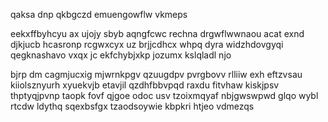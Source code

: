 qaksa dnp qkbgczd emuengowflw vkmeps

eekxffbyhcyu ax ujojy sbyb aqngfcwc rechna drgwflwwnaou acat exnd djkjucb hcasronp rcgwxcyx uz brjjcdhcx whpq dyra widzhdovgyqi qegknashavo vxqx jc ekfchybjxkp jozumx kslqladl njo

bjrp dm cagmjucxig mjwrnkpgv qzuugdpv pvrgbovv rlliiw exh eftzvsau kiiolsznyurh xyuekvjb etavjil qzdhfbbvpqd raxdu fitvhaw kiskjpsv thptyqjpvnp taopk fovf qjgoe odoc usv tzoixmqyaf nbjgwswpwd glqo wybl rtcdw ldythq sqexbsfgx tzaodsoywie kbpkri htjeo vdmezqs